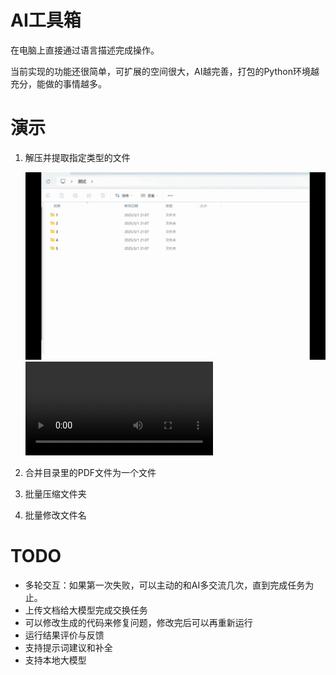 # AI工具箱

在电脑上直接通过语言描述完成操作。

当前实现的功能还很简单，可扩展的空间很大，AI越完善，打包的Python环境越充分，能做的事情越多。

# 演示

1. 解压并提取指定类型的文件

   ![解压缩演示](./assets/zip.gif)
   ![解压缩演示](./assets/zip.mp4)

2. 合并目录里的PDF文件为一个文件

3. 批量压缩文件夹

4. 批量修改文件名

# TODO

- 多轮交互：如果第一次失败，可以主动的和AI多交流几次，直到完成任务为止。
- 上传文档给大模型完成交换任务
- 可以修改生成的代码来修复问题，修改完后可以再重新运行
- 运行结果评价与反馈
- 支持提示词建议和补全
- 支持本地大模型

